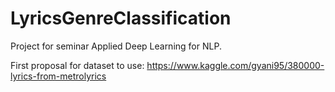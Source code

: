 # LyricsGenreClassification
Project for seminar Applied Deep Learning for NLP.

First proposal for dataset to use: https://www.kaggle.com/gyani95/380000-lyrics-from-metrolyrics
